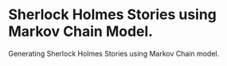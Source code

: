 # Sherlock Holmes Stories using Markov Chain Model.

Generating Sherlock Holmes Stories using Markov Chain model.
